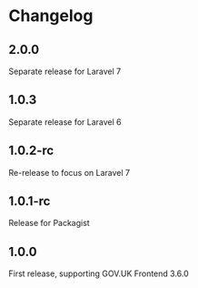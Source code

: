# Changelog

## 2.0.0

Separate release for Laravel 7

## 1.0.3

Separate release for Laravel 6

## 1.0.2-rc

Re-release to focus on Laravel 7

## 1.0.1-rc

Release for Packagist

## 1.0.0

First release, supporting GOV.UK Frontend 3.6.0
